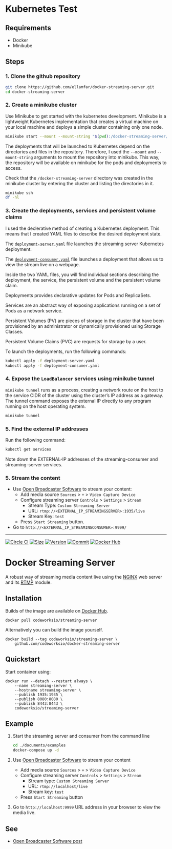 # Kubernetes Test

## Requirements

* Docker
* Minikube

## Steps

### 1. Clone the github repository

```bash
git clone https://github.com/ellamfar/docker-streaming-server.git
cd docker-streaming-server
```

### 2. Create a minikube cluster

Use Minikube to get started with the kubernetes development. Minikube is a lightweight Kubernetes implementation that creates a virtual machine on your local machine and deploys a simple cluster containing only one node.

```bash
minikube start --mount --mount-string "$(pwd):/docker-streaming-server/"
```

The deployments that will be launched to Kubernetes depend on the directories and files in the repository. Therefore, I used the ``--mount`` and ``--mount-string`` arguments to mount the repository into minikube. This way, the repository will be available on minikube for the pods and deployments to access.

Check that the ``/docker-streaming-server`` directory was created in the minikube cluster by entering the cluster and listing the directories in it.

```bash
minikube ssh
df -hl
```

### 3. Create the deployments, services and persistent volume claims

I used the declerative method of creating a Kubernetes deployment. This means that I created YAML files to describe the desired deployment state.

The [``deployment-server.yaml``](deployment-server.yaml) file launches the streaming server Kubernetes deployment.

The [``deployment-consumer.yaml``](deployment-consumer.yaml) file launches a deployment that allows us to view the stream live on a webpage.

Inside the two YAML files, you will find individual sections describing the deployment, the service, the persistent volume and the persistent volume claim.

Deployments provides declarative updates for Pods and ReplicaSets.

Services are an abstract way of exposing applications running on a set of Pods as a network service.

Persistent Volumes (PV) are pieces of storage in the cluster that have been provisioned by an administrator or dynamically provisioned using Storage Classes.

Persistent Volume Claims (PVC) are requests for storage by a user.

To launch the deployments, run the following commands:

```bash
kubectl apply -f deployment-server.yaml 
kubectl apply -f deployment-consumer.yaml
```
### 4. Expose the ``LoadBalancer`` services using minikube tunnel

``minikube tunnel`` runs as a process, creating a network route on the host to the service CIDR of the cluster using the cluster’s IP address as a gateway. The tunnel command exposes the external IP directly to any program running on the host operating system.

```bash
minikube tunnel
```

### 5. Find the external IP addresses

Run the following command:

```bash
kubectl get services
```

Note down the EXTERNAL-IP addresses of the streaming-consumer and streaming-server services.

### 5. Stream the content

* Use [Open Broadcaster Software](https://obsproject.com/) to stream your content:
    * Add media source ``Sources`` > ``+`` > ``Video Capture Device``
    * Configure streaming server ``Controls`` > ``Settings`` > ``Stream``
        * Stream Type: ``Custom Streaming Server``
        * URL: ``rtmp://<EXTERNAL_IP_STREAMINGSERVER>:1935/live``
        * Stream Key: ``test``
    * Press ``Start Streaming`` button.
* Go to ``http://<EXTERNAL_IP_STREAMINGCONSUMER>:9999/``


----------------------------------------------------------

[![Circle CI](https://circleci.com/gh/codeworksio/docker-streaming-server.svg?style=shield "CircleCI")](https://circleci.com/gh/codeworksio/docker-streaming-server)&nbsp;[![Size](https://images.microbadger.com/badges/image/codeworksio/streaming-server.svg)](http://microbadger.com/images/codeworksio/streaming-server)&nbsp;[![Version](https://images.microbadger.com/badges/version/codeworksio/streaming-server.svg)](http://microbadger.com/images/codeworksio/streaming-server)&nbsp;[![Commit](https://images.microbadger.com/badges/commit/codeworksio/streaming-server.svg)](http://microbadger.com/images/codeworksio/streaming-server)&nbsp;[![Docker Hub](https://img.shields.io/docker/pulls/codeworksio/streaming-server.svg)](https://hub.docker.com/r/codeworksio/streaming-server/)

Docker Streaming Server
=======================

A robust way of streaming media content live using the [NGINX](https://nginx.org/) web server and its [RTMP](https://github.com/tiangolo/nginx-rtmp-docker) module.

Installation
------------

Builds of the image are available on [Docker Hub](https://hub.docker.com/r/codeworksio/streaming-server/).

    docker pull codeworksio/streaming-server

Alternatively you can build the image yourself.

    docker build --tag codeworksio/streaming-server \
        github.com/codeworksio/docker-streaming-server

Quickstart
----------

Start container using:

    docker run --detach --restart always \
        --name streaming-server \
        --hostname streaming-server \
        --publish 1935:1935 \
        --publish 8080:8080 \
        --publish 8443:8443 \
        codeworksio/streaming-server

Example
-------

1. Start the streaming server and consumer from the command line

    ```bash
    cd ./documents/examples
    docker-compose up -d
    ```

2. Use [Open Broadcaster Software](https://obsproject.com/) to stream your content

    * Add media source `Sources` > `+` > `Video Capture Device`
    * Configure streaming server `Controls` > `Settings` > `Stream`
        - Stream type: `Custom Streaming Server`
        - URL: `rtmp://localhost/live`
        - Stream key: `test`
    * Press `Start Streaming` button

3. Go to `http://localhost:9999` URL address in your browser to view the media live.

See
---

* [Open Broadcaster Software post](https://obsproject.com/forum/resources/how-to-set-up-your-own-private-streaming-server-server-using-nginx.50/)
